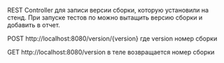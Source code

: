 REST Controller для записи версии сборки, которую установили на стенд. При запуске тестов по можно вытащить версию сборки и добавить в отчет. 

POST http://localhost:8080/version/{version}
где version номер сборки

GET http://localhost:8080/version
в теле возвращается номер сборки
